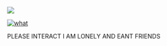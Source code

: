 ![](https://komarev.com/ghpvc/?username=your-github-digital4ngst&label=homos+++&color=yellow)





<a href="https://www.last.fm/user/anxietalfr3ak"><img src="https://lastfm-recently-played.vercel.app/api?user=anxietalfr3ak&footer_style=compact_stats&count=1&width=400&loved=true&header_style=none&bg_color=151B1C" alt="what"></a>

PLEASE INTERACT I AM LONELY AND EANT FRIENDS




